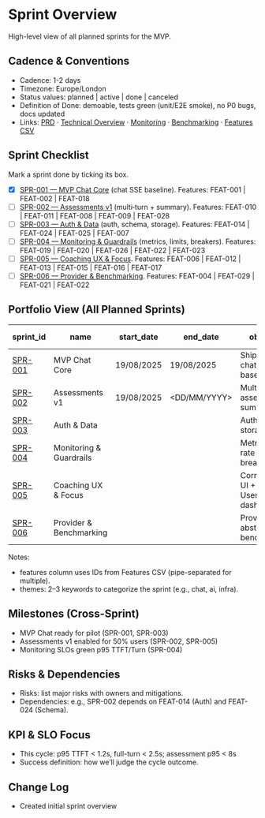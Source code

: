 # Sprint Overview

High-level view of all planned sprints for the MVP.

## Cadence & Conventions
- Cadence: 1-2 days
- Timezone: Europe/London
- Status values: planned | active | done | canceled
- Definition of Done: demoable, tests green (unit/E2E smoke), no P0 bugs, docs updated
- Links: [PRD](../../planning/prd.md) · [Technical Overview](../../planning/technical-overview.md) · [Monitoring](../../ops/monitoring.md) · [Benchmarking](../../ops/benchmarking.md) · [Features CSV](../features.csv)

## Sprint Checklist
Mark a sprint done by ticking its box.

- [x] [SPR-001 — MVP Chat Core](./SPR-001.md) (chat SSE baseline). Features: FEAT-001 | FEAT-002 | FEAT-018
- [ ] [SPR-002 — Assessments v1](./SPR-002.md) (multi‑turn + summary). Features: FEAT-010 | FEAT-011 | FEAT-008 | FEAT-009 | FEAT-028
- [ ] [SPR-003 — Auth & Data](./SPR-003.md) (auth, schema, storage). Features: FEAT-014 | FEAT-024 | FEAT-025 | FEAT-007
- [ ] [SPR-004 — Monitoring & Guardrails](./SPR-004.md) (metrics, limits, breakers). Features: FEAT-019 | FEAT-020 | FEAT-026 | FEAT-022 | FEAT-023
- [ ] [SPR-005 — Coaching UX & Focus](./SPR-005.md). Features: FEAT-006 | FEAT-012 | FEAT-013 | FEAT-015 | FEAT-016 | FEAT-017
- [ ] [SPR-006 — Provider & Benchmarking](./SPR-006.md). Features: FEAT-004 | FEAT-029 | FEAT-021 | FEAT-022

## Portfolio View (All Planned Sprints)
| sprint_id | name | start_date | end_date | objective | themes | features (IDs) | owners | status |
|---|---|---|---|---|---|---|---|---|
| [SPR-001](./SPR-001.md) | MVP Chat Core | 19/08/2025 | 19/08/2025 | Ship realtime chat SSE baseline | chat, frontend | FEAT-001|FEAT-002|FEAT-018 | <owner(s)> | done |
| [SPR-002](./SPR-002.md) | Assessments v1 | 19/08/2025 | <DD/MM/YYYY> | Multi-turn assessment + summary | ai, backend | FEAT-010|FEAT-011|FEAT-008|FEAT-009|FEAT-028 | <owner(s)> | active |
| [SPR-003](./SPR-003.md) | Auth & Data | <YYYY-MM-DD> | <YYYY-MM-DD> | Auth, schema, storage | backend, infra | FEAT-014|FEAT-024|FEAT-025|FEAT-007 | <owner(s)> | planned |
| [SPR-004](./SPR-004.md) | Monitoring & Guardrails | <YYYY-MM-DD> | <YYYY-MM-DD> | Metrics/logs, rate limits, breakers | infra | FEAT-019|FEAT-020|FEAT-026|FEAT-022|FEAT-023 | <owner(s)> | planned |
| [SPR-005](./SPR-005.md) | Coaching UX & Focus | <YYYY-MM-DD> | <YYYY-MM-DD> | Corrections UI + UserFocus + dashboard | frontend, backend | FEAT-006|FEAT-012|FEAT-013|FEAT-015|FEAT-016|FEAT-017 | <owner(s)> | planned |
| [SPR-006](./SPR-006.md) | Provider & Benchmarking | <YYYY-MM-DD> | <YYYY-MM-DD> | Provider abstraction + benchmarking | ai, infra | FEAT-004|FEAT-029|FEAT-021|FEAT-022 | <owner(s)> | planned |

Notes:
- features column uses IDs from Features CSV (pipe-separated for multiple).
- themes: 2–3 keywords to categorize the sprint (e.g., chat, ai, infra).

## Milestones (Cross-Sprint)
- <YYYY-MM-DD> MVP Chat ready for pilot (SPR-001, SPR-003)
- <YYYY-MM-DD> Assessments v1 enabled for 50% users (SPR-002, SPR-005)
- <YYYY-MM-DD> Monitoring SLOs green p95 TTFT/Turn (SPR-004)

## Risks & Dependencies
- Risks: list major risks with owners and mitigations.
- Dependencies: e.g., SPR-002 depends on FEAT-014 (Auth) and FEAT-024 (Schema).

## KPI & SLO Focus
- This cycle: p95 TTFT < 1.2s, full-turn < 2.5s; assessment p95 < 8s
- Success definition: how we’ll judge the cycle outcome.

## Change Log
- <YYYY-MM-DD> Created initial sprint overview
